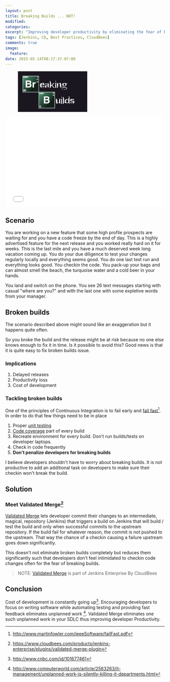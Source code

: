 ```yaml
---
layout: post
title: Breaking Builds ... NOT!
modified:
categories:
excerpt: "Improving developer productivity by eliminating the fear of breaking builds"
tags: [Jenkins, CD, Best Practices, CloudBees]
comments: true
image:
  feature:
date: 2015-05-14T08:17:37-07:00
---
```

<figure>
	<a href="/images/breaking_builds.jpg"><img src="/images/breaking_builds.jpg"></a>
</figure>

<iframe src="//player.vimeo.com/video/127904217" width="500" height="281" frameborder="0" webkitallowfullscreen mozallowfullscreen allowfullscreen></iframe>

## Scenario
You are working on a new feature that some high profile prospects are waiting for and you have a code freeze by the end of day. This is a highly advertised feature for the next release and you worked really hard on it for weeks. This is the last mile and you have a much deserved week long vacation coming up. You do your due diligence to test your changes regularly locally and everything seems good. You do one last test run and everything looks good. You checkin the code. You pack-up your bags and can almost smell the beach, the turquoise water and a cold beer in your hands.

You land and switch on the phone. You see 26 text messages starting with casual "where are you?" and with the last one with some expletive words from your manager.

## Broken builds
The scenario described above might sound like an exaggeration but it happens quite often.

So you broke the build and the release might be at risk because no one else knows enough to fix it in time. Is it possible to avoid this? Good news is that it is quite easy to fix broken builds issue.

### Implications
1. Delayed releases
2. Productivity loss
3. Cost of development

### Tackling broken builds
One of the principles of Continuous Integration is to fail early and [fail fast](http://www.martinfowler.com/ieeeSoftware/failFast.pdf)[^1]. In order to do that few things need to be in place

1. Proper [unit testing](http://en.wikipedia.org/wiki/Unit_testing)
2. [Code coverage](http://en.wikipedia.org/wiki/Code_coverage) part of every build
3. Recreate environment for every build. Don't run builds/tests on developer laptops.
4. Check in code frequently
5. **Don't penalize developers for breaking builds**

I believe developers shouldn't have to worry about breaking builds. It is not productive to add an additional task on developers to make sure their checkin won't break the build.

## Solution

### Meet Validated Merge[^2]

[Validated Merge](https://jenkins-enterprise.cloudbees.com/docs/user-guide-14.5/validated-merge.html) lets developer commit their changes to an intermediate, magical, repository (Jenkins) that triggers a build on Jenkins that will build / test the build and only when successful commits to the upstream repository. If the build fail for whatever reason, the commit is not pushed to the upstream. That way the chance of a checkin causing a failure upstream goes down significantly.

This doesn't not eliminate broken builds completely but reduces them significantly such that developers don't feel intimidated to checkin code changes often for the fear of breaking builds.

> NOTE: [Validated Merge](https://jenkins-enterprise.cloudbees.com/docs/user-guide-14.5/validated-merge.html) is part of Jenkins Enterprise By CloudBees

## Conclusion
Cost of development is constantly going up[^3]. Encouraging developers to focus on writing software while automating testing and providing fast feedback eliminates unplanned work [^4]. Validated Merge eliminates one such unplanned work in your SDLC thus improving developer Productivity.

[^1]: http://www.martinfowler.com/ieeeSoftware/failFast.pdf
[^2]: https://www.cloudbees.com/products/jenkins-enterprise/plugins/validated-merge-plugin
[^3]: http://www.cnbc.com/id/101677461
[^4]: http://www.computerworld.com/article/2563263/it-management/unplanned-work-is-silently-killing-it-departments.html
